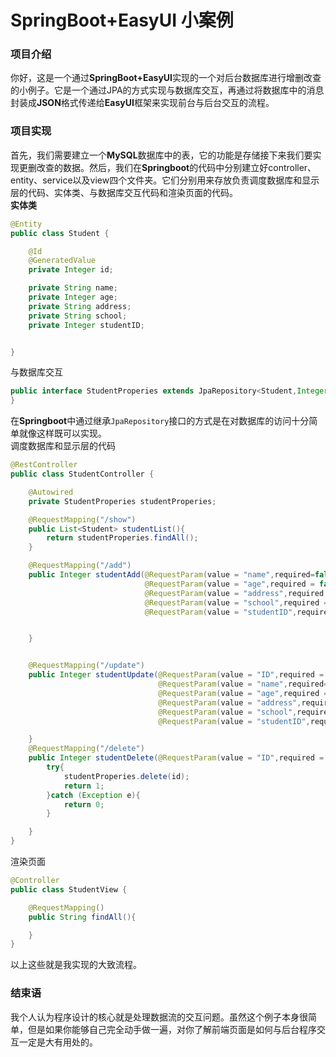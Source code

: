 # SpringBoot+EasyUI 小案例  

### 项目介绍  
你好，这是一个通过**SpringBoot+EasyUI**实现的一个对后台数据库进行增删改查的小例子。它是一个通过JPA的方式实现与数据库交互，再通过将数据库中的消息封装成**JSON**格式传递给**EasyUI**框架来实现前台与后台交互的流程。  
### 项目实现  
首先，我们需要建立一个**MySQL**数据库中的表，它的功能是存储接下来我们要实现更删改查的数据。然后，我们在**Springboot**的代码中分别建立好controller、entity、service以及view四个文件夹。它们分别用来存放负责调度数据库和显示层的代码、实体类、与数据库交互代码和渲染页面的代码。   
**实体类**  
```java
@Entity
public class Student {

    @Id
    @GeneratedValue
    private Integer id;

    private String name;
    private Integer age;
    private String address;
    private String school;
    private Integer studentID;


}

```  
与数据库交互  
```java
public interface StudentProperies extends JpaRepository<Student,Integer> {
}
```  
在**Springboot**中通过继承```JpaRepository```接口的方式是在对数据库的访问十分简单就像这样既可以实现。  
调度数据库和显示层的代码
```java
@RestController
public class StudentController {

    @Autowired
    private StudentProperies studentProperies;

    @RequestMapping("/show")
    public List<Student> studentList(){
        return studentProperies.findAll();
    }

    @RequestMapping("/add")
    public Integer studentAdd(@RequestParam(value = "name",required=false) String name,
                              @RequestParam(value = "age",required = false) Integer age,
                              @RequestParam(value = "address",required = false) String address,
                              @RequestParam(value = "school",required = false) String school,
                              @RequestParam(value = "studentID",required = false) Integer studentID){


    }


    @RequestMapping("/update")
    public Integer studentUpdate(@RequestParam(value = "ID",required = false) Integer id,
                                 @RequestParam(value = "name",required=false) String name,
                                 @RequestParam(value = "age",required = false) Integer age,
                                 @RequestParam(value = "address",required = false) String address,
                                 @RequestParam(value = "school",required = false) String school,
                                 @RequestParam(value = "studentID",required = false) Integer studentID){

    }
    @RequestMapping("/delete")
    public Integer studentDelete(@RequestParam(value = "ID",required = false) Integer id){
        try{
            studentProperies.delete(id);
            return 1;
        }catch (Exception e){
            return 0;
        }

    }
}
```   
渲染页面  
```java
@Controller
public class StudentView {

    @RequestMapping()
    public String findAll(){

    }
}
```   
以上这些就是我实现的大致流程。  
### 结束语  
我个人认为程序设计的核心就是处理数据流的交互问题。虽然这个例子本身很简单，但是如果你能够自己完全动手做一遍，对你了解前端页面是如何与后台程序交互一定是大有用处的。
